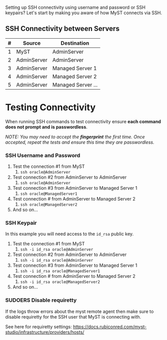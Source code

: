 Setting up SSH connectivity using username and password or SSH keypairs? Let's start by making you aware of how MyST connects via SSH.

## SSH Connectivity between Servers

|    # | Source      | Destination        |
| ---: | ----------- | ------------------ |
|    1 | MyST        | AdminServer        |
|    2 | AdminServer | AdminServer        |
|    3 | AdminServer | Managed Server 1   |
|    4 | AdminServer | Managed Server 2   |
|    5 | AdminServer | Managed Server ... |

# Testing Connectivity

When running SSH commands to test connectivity ensure **each command does not prompt and is passwordless**.

*NOTE: You may need to accept the **fingerprint** the first time. Once accepted, repeat the tests and ensure this time they are passwordless.*

### SSH Username and Password

1. Test the connection #1 from MyST
   1. `ssh oracle@AdminServer`
2. Test connection #2 from AdminServer to AdminServer
   1. `ssh oracle@AdminServer`
3. Test connection #3 from AdminServer to Managed Server 1
   1. `ssh oracle@ManagedServer1`
4. Test connection # from AdminServer to Managed Server 2
   1. `ssh oracle@ManagedServer2`
5. And so on...

### SSH Keypair

In this example you will need access to the `id_rsa` public key.

1. Test the connection #1 from MyST
   1. `ssh -i id_rsa oracle@AdminServer`
2. Test connection #2 from AdminServer to AdminServer
   1. `ssh -i id_rsa oracle@AdminServer`
3. Test connection #3 from AdminServer to Managed Server 1
   1. `ssh -i id_rsa oracle@ManagedServer1`
4. Test connection # from AdminServer to Managed Server 2
   1. `ssh -i id_rsa oracle@ManagedServer2`
5. And so on...

### SUDOERS Disable requiretty

If the logs throw errors about the myst remote agent then make sure to disable requiretty for the SSH user that MyST is connecting with. 

See here for requiretty settings:
https://docs.rubiconred.com/myst-studio/infrastructure/providers/hosts/

